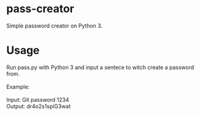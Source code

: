 # pass-creator
Simple password creator on Python 3.

# Usage
Run pass.py with Python 3 and input a sentece to witch create a password from.<br><br>
Example:<br><br>
Input: Git password 1234  
Output: dr4o2s1spiG3wat


